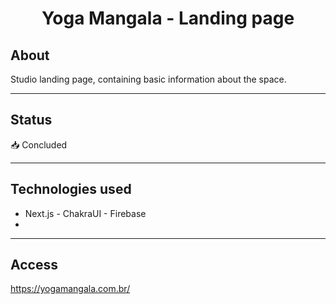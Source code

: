 <h1 align="center">
     Yoga Mangala - Landing page 
</h1>

##  About

Studio landing page, containing basic information about the space.

---
##  Status 

📥 Concluded

---

## Technologies used

- Next.js  - ChakraUI - Firebase
- 
---

## Access

<a href="https://yogamangala.com.br/">https://yogamangala.com.br/</a>





